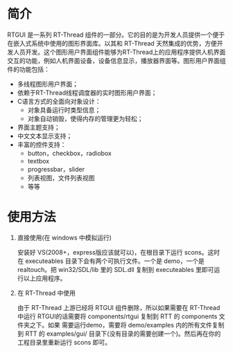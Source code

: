 # 简介

RTGUI 是一系列 RT-Thread 组件的一部分。它的目的是为开发人员提供一个便于在嵌入式系统中使用的图形界面库。以其和 RT-Thread 天然集成的优势，方便开发人员开发。这个图形用户界面组件能够为RT-Thread上的应用程序提供人机界面交互的功能，例如人机界面设备，设备信息显示，播放器界面等。图形用户界面组件的功能包括：

*  多线程图形用户界面；
*  依赖于RT-Thread线程调度器的实时图形用户界面；
*  C语言方式的全面向对象设计：
    -  对象具备运行时类型信息；
    -  对象自动销毁，使得内存的管理更为轻松；
*  界面主题支持；
*  中文文本显示支持；
*  丰富的控件支持：
    -  button，checkbox，radiobox
    -  textbox
    -  progressbar，slider
    -  列表视图，文件列表视图
    -  等等

# 使用方法

1. 直接使用(在 windows 中模拟运行)

    安装好 VS(2008+，express版应该就可以)，在根目录下运行 scons。这时在 executeables 目录下会有两个可执行文件。一个是 demo，一个是 realtouch。把 win32/SDL/lib 里的 SDL.dll 复制到 executeables 里即可运行以上应用程序。

2. 在 RT-Thread 中使用

    由于 RT-Thread 上游已经将 RTGUI 组件删除，所以如果需要在 RT-Thread 中运行
    RTGUI的话需要将 components/rtgui 复制到 RTT 的 components 文件夹之下。如果
    需要运行demo，需要将 demo/examples 内的所有文件复制到 RTT 的 examples/gui/
    目录下(没有目录的需要创建一个)。然后再在你的工程目录里重新运行 scons 即可。

